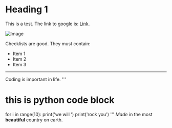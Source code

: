 Heading 1
=========

This is a test. The link to google is: [Link](www.google.com). 

![Image](https://avatars.githubusercontent.com/u/12246185?s=200&v=4)

Checklists are good. They must contain:
- Item 1
- Item 2
- Item 3

---

Coding is important in life.
'''
  # this is python code block
  for i in range(10):
    print('we will ')
  print('rock you')
'''
_Made_ in the most __beautiful__ country on earth.
